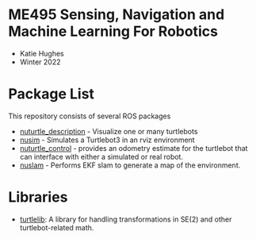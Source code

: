 # ME495 Sensing, Navigation and Machine Learning For Robotics
* Katie Hughes
* Winter 2022
# Package List
This repository consists of several ROS packages
- [nuturtle_description](nuturtle_description) - Visualize one or many turtlebots
- [nusim](nusim) - Simulates a Turtlebot3 in an rviz environment
- [nuturtle_control](nuturtle_control) - provides an odometry estimate for the turtlebot that can interface with either a simulated or real robot.
- [nuslam](nuslam) - Performs EKF slam to generate a map of the environment.


# Libraries
- [turtlelib](turtlelib): A library for handling transformations in SE(2) and other turtlebot-related math.